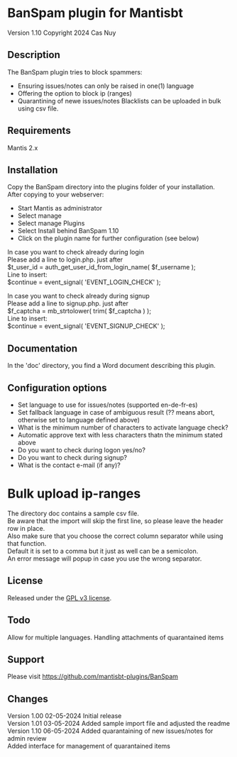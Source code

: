 
# BanSpam plugin for Mantisbt

Version 1.10
Copyright 2024 Cas Nuy

## Description

The BanSpam plugin tries to block spammers:
- Ensuring issues/notes can only be raised in one(1) language
- Offering the option to block ip (ranges)
- Quarantining of newe issues/notes
Blacklists can be uploaded in bulk using csv file.<br>

## Requirements

Mantis 2.x

## Installation

Copy the BanSpam directory into the plugins folder of your installation.<br>
After copying to your webserver:<br>
- Start Mantis as administrator<br>
- Select manage<br>
- Select manage Plugins<br>
- Select Install behind BanSpam 1.10<br>
- Click on the plugin name for further configuration (see below)<br>

In case you want to check already during login<br>
Please add a line to login.php. just after<br>
$t_user_id = auth_get_user_id_from_login_name( $f_username );<br>
Line to insert:<br>
$continue = event_signal( 'EVENT_LOGIN_CHECK' );<br>

In case you want to check already during signup<br>
Please add a line to signup.php. just after<br>
$f_captcha = mb_strtolower( trim( $f_captcha ) );<br>
Line to insert:<br>
$continue = event_signal( 'EVENT_SIGNUP_CHECK' );

## Documentation

In the 'doc' directory, you find a Word document describing this plugin.

## Configuration options

- Set language to use for issues/notes (supported en-de-fr-es)
- Set fallback language in case of ambiguous result (?? means abort, otherwise set to language defined above)
- What is the minimum number of characters to activate language check?
- Automatic approve text with less characters thatn the minimum stated above
- Do you want to check during logon yes/no?
- Do you want to check during signup?
- What is the contact e-mail (if any)?

# Bulk upload ip-ranges

The directory doc contains a sample csv file.<br>
Be aware that the import will skip the first line, so please leave the header row in place.<br>
Also make sure that you choose the correct column separator while using that function.<br>
Default it is set to a comma but it just as well can be a semicolon.<br>
An error message will popup in case you use the wrong separator.

## License

Released under the [GPL v3 license](http://opensource.org/licenses/GPL-3.0).

## Todo

Allow for multiple languages.
Handling attachments of quarantained items

## Support

Please visit https://github.com/mantisbt-plugins/BanSpam

## Changes

Version 1.00	02-05-2024	Initial release<br>
Version 1.01	03-05-2024	Added sample import file and adjusted the readme<br>
Version 1.10	06-05-2024	Added quarantaining of new issues/notes for admin review<br>
							Added interface for management of quarantained items
